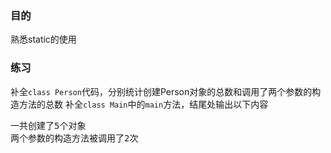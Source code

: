 ### 目的
熟悉static的使用

### 练习
补全`class Person`代码，分别统计创建Person对象的总数和调用了两个参数的构造方法的总数
补全`class Main`中的`main`方法，结尾处输出以下内容
<pre>
一共创建了5个对象
两个参数的构造方法被调用了2次
</pre>

